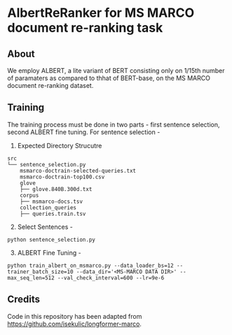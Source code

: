 # AlbertReRanker for MS MARCO document re-ranking task

## About
We employ ALBERT, a lite variant of BERT consisting only on 1/15th number of paramaters as compared to thhat of BERT-base, on the MS MARCO document re-ranking dataset. 

## Training
The training process must be done in two parts - first sentence selection, second ALBERT fine tuning.
For sentence selection - 

1. Expected Directory Strucutre 

```
src 
└── sentence_selection.py
    msmarco-doctrain-selected-queries.txt
    msmarco-doctrain-top100.csv
    glove 
    ├── glove.840B.300d.txt    
    corpus
    ├── msmarco-docs.tsv
    collection_queries
    ├── queries.train.tsv   

```
2. Select Sentences - 
```
python sentence_selection.py
```

3. ALBERT Fine Tuning - 
```
python train_albert_on_msmarco.py --data_loader_bs=12 --trainer_batch_size=10 --data_dir='<MS-MARCO DATA DIR>' --max_seq_len=512 --val_check_interval=600 --lr=9e-6

```

## Credits
Code in this repository has been adapted from https://github.com/isekulic/longformer-marco. 
